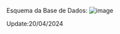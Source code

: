 Esquema da Base de Dados:
![image](https://github.com/iptomar/Tech-Art-F/assets/130561113/f2dd8db1-f548-4c4f-9b1e-947319ff4d22)

Update:20/04/2024


